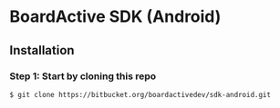 # BoardActive SDK (Android)

## Installation

### Step 1: Start by cloning this repo

```bash
$ git clone https://bitbucket.org/boardactivedev/sdk-android.git
```

